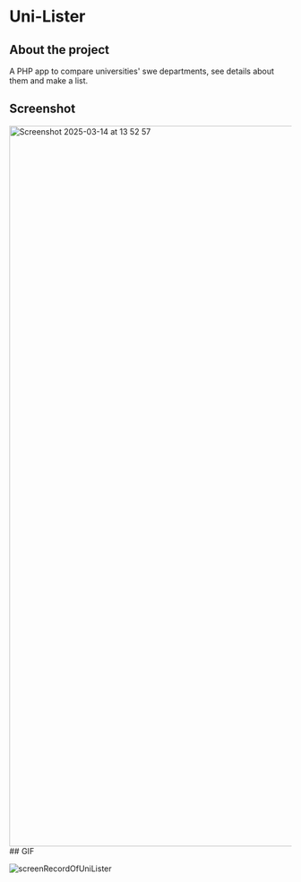 # Uni-Lister
## About the project
A PHP app to compare universities' swe departments, see details about them and make a list.
## Screenshot
<img width="1285" alt="Screenshot 2025-03-14 at 13 52 57" src="https://github.com/user-attachments/assets/e652f8f1-313d-4733-a1bc-ef407f39d233" />
## GIF

![screenRecordOfUniLister](https://github.com/user-attachments/assets/390979d8-f178-4eb3-922c-f3d3cdc0e9e9)
